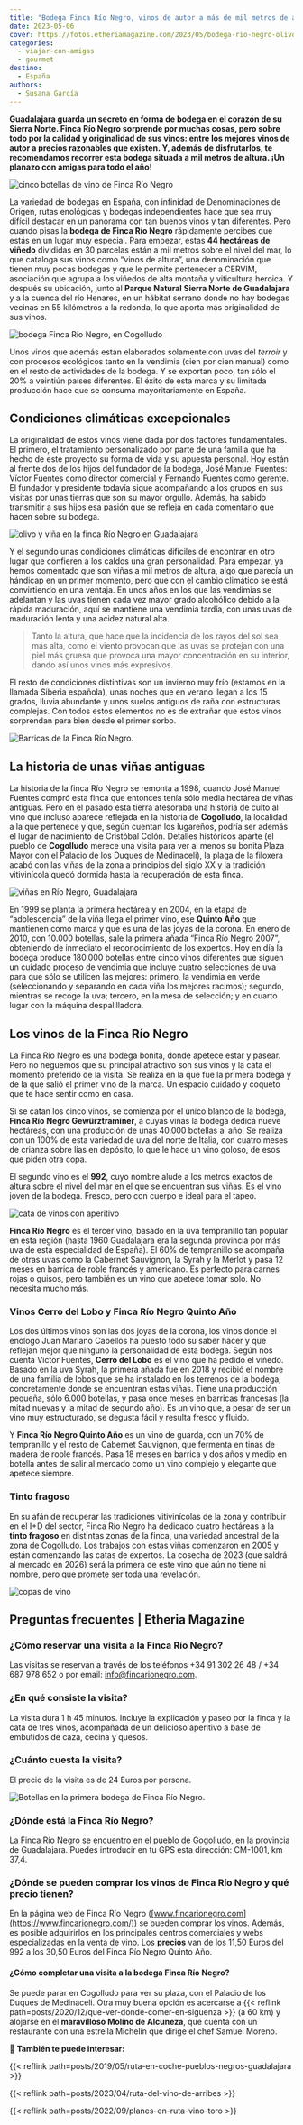 ```yaml
---
title: "Bodega Finca Río Negro, vinos de autor a más de mil metros de altura"
date: 2023-05-06
cover: https://fotos.etheriamagazine.com/2023/05/bodega-rio-negro-olivo.jpg
categories: 
  - viajar-con-amigas
  - gourmet
destino: 
  - España
authors: 
  - Susana García
---
```


**Guadalajara guarda un secreto en forma de bodega en el corazón de su Sierra Norte. 
Finca Río Negro sorprende por muchas cosas, pero sobre todo por la calidad y 
originalidad de sus vinos: entre los mejores vinos de autor a precios razonables que 
existen. Y, además de disfrutarlos, te recomendamos recorrer esta bodega situada a mil 
metros de altura. ¡Un planazo con amigas para todo el año!** 

![cinco botellas de vino de Finca Río Negro](https://fotos.etheriamagazine.com/2023/05/finca-bodega-rio-negro-vinos.jpg "Vinos de la bodega Finca Río Negro. © Susana García")

La variedad de bodegas en España, con infinidad de Denominaciones de Origen, rutas 
enológicas y bodegas independientes hace que sea muy difícil destacar en un panorama con 
tan buenos vinos y tan diferentes. Pero cuando pisas la **bodega de Finca Río Negro** 
rápidamente percibes que estás en un lugar muy especial. Para empezar, estas **44 
hectáreas de viñedo** divididas en 30 parcelas están a mil metros sobre el nivel del 
mar, lo que cataloga sus vinos como “vinos de altura”, una denominación que tienen muy 
pocas bodegas y que le permite pertenecer a CERVIM, asociación que agrupa a los viñedos 
de alta montaña y viticultura heroica. Y después su ubicación, junto al **Parque Natural 
Sierra Norte de Guadalajara** y a la cuenca del río Henares, en un hábitat serrano donde 
no hay bodegas vecinas en 55 kilómetros a la redonda, lo que aporta más originalidad de 
sus vinos. 

![bodega Finca Río Negro, en Cogolludo](https://fotos.etheriamagazine.com/2023/05/bodegas-rio-negro-entrada.jpg "Entrada de la bodega de la Finca Río Negro. © Susana García")

Unos vinos que además están elaborados solamente con uvas del _terroir_ y con procesos 
ecológicos tanto en la vendimia (cien por cien manual) como en el resto de actividades 
de la bodega. Y se exportan poco, tan sólo el 20% a veintiún países diferentes. El éxito 
de esta marca y su limitada producción hace que se consuma mayoritariamente en España. 

## Condiciones climáticas excepcionales

La originalidad de estos vinos viene dada por dos factores fundamentales. El primero, el 
tratamiento personalizado por parte de una familia que ha hecho de este proyecto su 
forma de vida y su apuesta personal. Hoy están al frente dos de los hijos del fundador 
de la bodega, José Manuel Fuentes: Víctor Fuentes como director comercial y Fernando 
Fuentes como gerente. El fundador y presidente todavía sigue acompañando a los grupos en 
sus visitas por unas tierras que son su mayor orgullo. Además, ha sabido transmitir a 
sus hijos esa pasión que se refleja en cada comentario que hacen sobre su bodega. 

![olivo y viña en la finca Río Negro en Guadalajara](https://fotos.etheriamagazine.com/2023/05/bodega-rio-negro-olivo.jpg "Finca Río Negro. © SG")

Y el segundo unas condiciones climáticas difíciles de encontrar en otro lugar que 
confieren a los caldos una gran personalidad. Para empezar, ya hemos comentado que son 
viñas a mil metros de altura, algo que parecía un hándicap en un primer momento, pero 
que con el cambio climático se está convirtiendo en una ventaja. En unos años en los que 
las vendimias se adelantan y las uvas tienen cada vez mayor grado alcohólico debido a la 
rápida maduración, aquí se mantiene una vendimia tardía, con unas uvas de maduración 
lenta y una acidez natural alta. 

> Tanto la altura, que hace que la incidencia de los rayos del sol sea más alta, como el 
> viento provocan que las uvas se protejan con una piel más gruesa que provoca una mayor 
> concentración en su interior, dando así unos vinos más expresivos. 

El resto de condiciones distintivas son un invierno muy frío (estamos en la llamada 
Siberia española), unas noches que en verano llegan a los 15 grados, lluvia abundante y 
unos suelos antiguos de raña con estructuras complejas. Con todos estos elementos no es 
de extrañar que estos vinos sorprendan para bien desde el primer sorbo. 

![Barricas de la Finca Río Negro.](https://fotos.etheriamagazine.com/2023/05/bodegas-rio-negro-barricas.jpg "Barricas de la Finca Río Negro. © SG")

## La historia de unas viñas antiguas

La historia de la finca Río Negro se remonta a 1998, cuando José Manuel Fuentes compró 
esta finca que entonces tenía sólo media hectárea de viñas antiguas. Pero en el pasado 
esta tierra atesoraba una historia de culto al vino que incluso aparece reflejada en la 
historia de **Cogolludo**, la localidad a la que pertenece y que, según cuentan los 
lugareños, podría ser además el lugar de nacimiento de Cristóbal Colón. Detalles 
históricos aparte (el pueblo de **Cogolludo** merece una visita para ver al menos su 
bonita Plaza Mayor con el Palacio de los Duques de Medinaceli), la plaga de la filoxera 
acabó con las viñas de la zona a principios del siglo XX y la tradición vitivinícola 
quedó dormida hasta la recuperación de esta finca. 

![viñas en Río Negro, Guadalajara](https://fotos.etheriamagazine.com/2023/05/bodega-rio-negro-primeros-brotes.jpg "Primeros brotes en la finca Río Negro. © SG")

En 1999 se planta la primera hectárea y en 2004, en la etapa de “adolescencia” de la 
viña llega el primer vino, ese **Quinto Año** que mantienen como marca y que es una de 
las joyas de la corona. En enero de 2010, con 10.000 botellas, sale la primera añada 
“Finca Río Negro 2007”, obteniendo de inmediato el reconocimiento de los expertos. Hoy 
en día la bodega produce 180.000 botellas entre cinco vinos diferentes que siguen un 
cuidado proceso de vendimia que incluye cuatro selecciones de uva para que sólo se 
utilicen las mejores: primero, la vendimia en verde (seleccionando y separando en cada 
viña los mejores racimos); segundo, mientras se recoge la uva; tercero, en la mesa de 
selección; y en cuarto lugar con la máquina despalilladora. 

## Los vinos de la Finca Río Negro

La Finca Río Negro es una bodega bonita, donde apetece estar y pasear. Pero no neguemos 
que su principal atractivo son sus vinos y la cata el momento preferido de la visita. Se 
realiza en la que fue la primera bodega y de la que salió el primer vino de la marca. Un 
espacio cuidado y coqueto que te hace sentir como en casa. 

Si se catan los cinco vinos, se comienza por el único blanco de la bodega, **Finca Río 
Negro Gewürztraminer**, a cuyas viñas la bodega dedica nueve hectáreas, con una 
producción de unas 40.000 botellas al año. Se realiza con un 100% de esta variedad de 
uva del norte de Italia, con cuatro meses de crianza sobre lías en depósito, lo que le 
hace un vino goloso, de esos que piden otra copa. 

El segundo vino es el **992**, cuyo nombre alude a los metros exactos de altura sobre el 
nivel del mar en el que se encuentran sus viñas. Es el vino joven de la bodega. Fresco, 
pero con cuerpo e ideal para el tapeo. 

![cata de vinos con aperitivo](https://fotos.etheriamagazine.com/2023/05/finca-rio-negro-cata-vinos.jpg "Cata de vinos de Finca Río Negro en la primera bodega. © SG")

**Finca Río Negro** es el tercer vino, basado en la uva tempranillo tan popular en esta 
región (hasta 1960 Guadalajara era la segunda provincia por más uva de esta especialidad 
de España). El 60% de tempranillo se acompaña de otras uvas como la Cabernet Sauvignon, 
la Syrah y la Merlot y pasa 12 meses en barrica de roble francés y americano. Es 
perfecto para carnes rojas o guisos, pero también es un vino que apetece tomar solo. No 
necesita mucho más. 

### Vinos Cerro del Lobo y Finca Río Negro Quinto Año

Los dos últimos vinos son las dos joyas de la corona, los vinos donde el enólogo Juan 
Mariano Cabellos ha puesto todo su saber hacer y que reflejan mejor que ninguno la 
personalidad de esta bodega. Según nos cuenta Víctor Fuentes, **Cerro del Lobo** es el 
vino que ha pedido el viñedo. Basado en la uva Syrah, la primera añada fue en 2018 y 
recibió el nombre de una familia de lobos que se ha instalado en los terrenos de la 
bodega, concretamente donde se encuentran estas viñas. Tiene una producción pequeña, 
sólo 6.000 botellas, y pasa once meses en barricas francesas (la mitad nuevas y la mitad 
de segundo año). Es un vino que, a pesar de ser un vino muy estructurado, se degusta 
fácil y resulta fresco y fluido. 

Y **Finca Río Negro Quinto Año** es un vino de guarda, con un 70% de tempranillo y el 
resto de Cabernet Sauvignon, que fermenta en tinas de madera de roble francés. Pasa 18 
meses en barrica y dos años y medio en botella antes de salir al mercado como un vino 
complejo y elegante que apetece siempre. 

### Tinto fragoso

En su afán de recuperar las tradiciones vitivinícolas de la zona y contribuir en el I+D 
del sector, Finca Río Negro ha dedicado cuatro hectáreas a la **tinto fragoso** en 
distintas zonas de la finca, una variedad ancestral de la zona de Cogolludo. Los 
trabajos con estas viñas comenzaron en 2005 y están comenzando las catas de expertos. La 
cosecha de 2023 (que saldrá al mercado en 2026) será la primera de este vino que aún no 
tiene ni nombre, pero que promete ser toda una revelación. 

![copas de vino](https://fotos.etheriamagazine.com/2023/05/bodega-rio-negro-cata-tinto-fragoso.jpg "Cata de tinto fragoso. © SG")

## Preguntas frecuentes | Etheria Magazine

### ¿Cómo reservar una visita a la Finca Río Negro?

Las visitas se reservan a través de los teléfonos +34 91 302 26 48 / +34 687 978 652 o 
por email: info@fincarionegro.com. 

### ¿En qué consiste la visita?

La visita dura 1 h 45 minutos. Incluye la explicación y paseo por la finca y la cata de 
tres vinos, acompañada de un delicioso aperitivo a base de embutidos de caza, cecina y 
quesos. 

### ¿Cuánto cuesta la visita?

El precio de la visita es de 24 Euros por persona. 

![Botellas en la primera bodega de Finca Río Negro.](https://fotos.etheriamagazine.com/2023/05/bodegas-rio-negro-botellas.jpg "Botellas en la primera bodega de Finca Río Negro. © Finca Río Negro")

### ¿Dónde está la Finca Río Negro?

La Finca Río Negro se encuentro en el pueblo de Gogolludo, en la provincia de 
Guadalajara. Puedes introducir en tu GPS esta dirección: CM-1001, km 37,4. 

### ¿Dónde se pueden comprar los vinos de Finca Río Negro y qué precio tienen?

En la página web de Finca Río Negro 
([www.fincarionegro.com](https://www.fincarionegro.com/)) se pueden comprar los vinos. 
Además, es posible adquirirlos en los principales centros comerciales y webs 
especializadas en la venta de vino. Los **precios** van de los 11,50 Euros del 992 a los 
30,50 Euros del Finca Río Negro Quinto Año. 

#### ¿Cómo completar una visita a la bodega Finca Río Negro?

Se puede parar en Cogolludo para ver su plaza, con el Palacio de los Duques de 
Medinaceli. Otra muy buena opción es acercarse a {{< reflink 
path=posts/2020/12/que-ver-donde-comer-en-siguenza >}} (a 60 km) y alojarse en el 
**maravilloso Molino de Alcuneza**, que cuenta con un restaurante con una estrella 
Michelin que dirige el chef Samuel Moreno. 

📌 **También te puede interesar:** 

{{< reflink path=posts/2019/05/ruta-en-coche-pueblos-negros-guadalajara >}} 

{{< reflink path=posts/2023/04/ruta-del-vino-de-arribes >}} 

{{< reflink path=posts/2022/09/planes-en-ruta-vino-toro >}}

